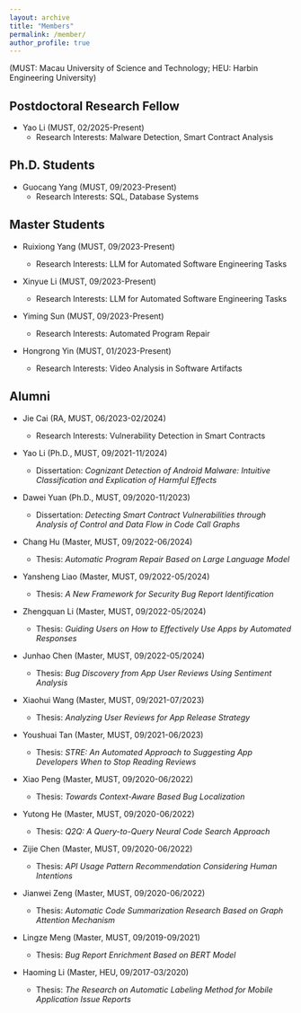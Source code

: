 ```yaml
---
layout: archive
title: "Members"
permalink: /member/
author_profile: true
---
```

(MUST: Macau University of Science and Technology; HEU: Harbin Engineering University)

<meta name="format-detection" content="telephone=no"/>

Postdoctoral Research Fellow
------

- Yao Li (MUST, 02/2025-Present)
  - Research Interests: Malware Detection, Smart Contract Analysis

Ph.D. Students
------

- Guocang Yang (MUST, 09/2023-Present)
  - Research Interests: SQL, Database Systems

Master Students
------

- Ruixiong Yang (MUST, 09/2023-Present)
  - Research Interests: LLM for Automated Software Engineering Tasks

- Xinyue Li (MUST, 09/2023-Present)
  - Research Interests: LLM for Automated Software Engineering Tasks

- Yiming Sun (MUST, 09/2023-Present)
  - Research Interests: Automated Program Repair

- Hongrong Yin (MUST, 01/2023-Present)
  - Research Interests: Video Analysis in Software Artifacts

Alumni
------

- Jie Cai (RA, MUST, 06/2023-02/2024)
  - Research Interests: Vulnerability Detection in Smart Contracts

- Yao Li (Ph.D., MUST, 09/2021-11/2024)
  - Dissertation: *Cognizant Detection of Android Malware: Intuitive Classification and Explication of Harmful Effects*

- Dawei Yuan (Ph.D., MUST, 09/2020-11/2023)
  - Dissertation: *Detecting Smart Contract Vulnerabilities through Analysis of Control and Data Flow in Code Call Graphs*

- Chang Hu (Master, MUST, 09/2022-06/2024)
  - Thesis: *Automatic Program Repair Based on Large Language Model*

- Yansheng Liao (Master, MUST, 09/2022-05/2024)
  - Thesis: *A New Framework for Security Bug Report Identification*

- Zhengquan Li (Master, MUST, 09/2022-05/2024)
  - Thesis: *Guiding Users on How to Effectively Use Apps by Automated Responses*

- Junhao Chen (Master, MUST, 09/2022-05/2024)
  - Thesis: *Bug Discovery from App User Reviews Using Sentiment Analysis*

- Xiaohui Wang (Master, MUST, 09/2021-07/2023)
  - Thesis: *Analyzing User Reviews for App Release Strategy*

- Youshuai Tan (Master, MUST, 09/2021-06/2023)
  - Thesis: *STRE: An Automated Approach to Suggesting App Developers When to Stop Reading Reviews*

- Xiao Peng (Master, MUST, 09/2020-06/2022)
  - Thesis: *Towards Context-Aware Based Bug Localization*

- Yutong He (Master, MUST, 09/2020-06/2022)
  - Thesis: *Q2Q: A Query-to-Query Neural Code Search Approach*

- Zijie Chen (Master, MUST, 09/2020-06/2022)
  - Thesis: *API Usage Pattern Recommendation Considering Human Intentions*

- Jianwei Zeng (Master, MUST, 09/2020-06/2022)
  - Thesis: *Automatic Code Summarization Research Based on Graph Attention Mechanism*

- Lingze Meng (Master, MUST, 09/2019-09/2021)
  - Thesis: *Bug Report Enrichment Based on BERT Model*

- Haoming Li (Master, HEU, 09/2017-03/2020)
  - Thesis: *The Research on Automatic Labeling Method for Mobile Application Issue Reports*
  

    
  
  


  
